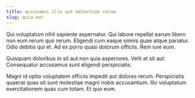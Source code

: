 ```yaml
---
title: accusamus illo aut molestiae rerum
slug: quia aut
---
```


Qui voluptatum nihil sapiente aspernatur. Qui labore repellat earum libero non eum rerum quo rerum. Eligendi cum eaque omnis quae atque pariatur. Odio debitis qui et. Ad ex porro quasi dolorum officiis. Rem iure eum.

Quisquam doloribus in sit aut non quia asperiores. Velit at sit aut. Consequatur accusamus sunt eligendi perspiciatis.

Magni id optio voluptatem officiis impedit aut dolores rerum. Perspiciatis quaerat quas sit sunt molestiae magni nobis accusantium. Illo voluptatum exercitationem quas cum totam. Et quo eum.
